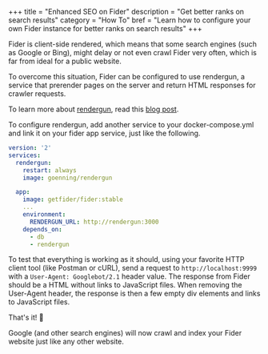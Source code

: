 +++
title = "Enhanced SEO on Fider"
description = "Get better ranks on search results"
category = "How To"
bref = "Learn how to configure your own Fider instance for better ranks on search results"
+++

Fider is client-side rendered, which means that some search engines (such as Google or Bing), might delay or not even crawl Fider very often, which is far from ideal for a public website.

To overcome this situation, Fider can be configured to use rendergun, a service that prerender pages on the server and return HTML responses for crawler requests.

To learn more about [rendergun](https://github.com/goenning/rendergun), read this [blog post](https://goenning.net/2019/11/05/seo-on-spa-apps-with-rendergun/).

To configure rendergun, add another service to your docker-compose.yml and link it on your fider app service, just like the following.

```yaml
version: '2'
services:
  rendergun:
    restart: always
    image: goenning/rendergun

  app:
    image: getfider/fider:stable
    ...
    environment:
      RENDERGUN_URL: http://rendergun:3000
    depends_on:
      - db
      - rendergun
```

To test that everything is working as it should, using your favorite HTTP client tool (like Postman or cURL), send a request to `http://localhost:9999` with a `User-Agent: Googlebot/2.1` header value. The response from Fider should be a HTML without links to JavaScript files. When removing the User-Agent header, the response is then a few empty div elements and links to JavaScript files.

That's it! 🎉

Google (and other search engines) will now crawl and index your Fider website just like any other website.